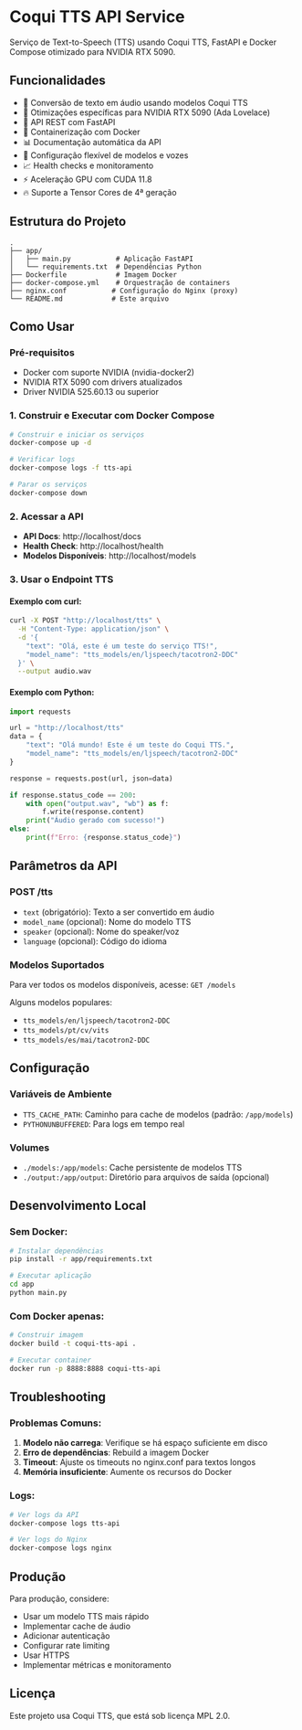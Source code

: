# Coqui TTS API Service

Serviço de Text-to-Speech (TTS) usando Coqui TTS, FastAPI e Docker Compose otimizado para NVIDIA RTX 5090.

## Funcionalidades

- 🎤 Conversão de texto em áudio usando modelos Coqui TTS
- 🚀 Otimizações específicas para NVIDIA RTX 5090 (Ada Lovelace)
- 🚀 API REST com FastAPI
- 🐳 Containerização com Docker
- 📊 Documentação automática da API
- 🔧 Configuração flexível de modelos e vozes
- 📈 Health checks e monitoramento
- ⚡ Aceleração GPU com CUDA 11.8
- 🔥 Suporte a Tensor Cores de 4ª geração

## Estrutura do Projeto

```
.
├── app/
│   ├── main.py           # Aplicação FastAPI
│   └── requirements.txt  # Dependências Python
├── Dockerfile            # Imagem Docker
├── docker-compose.yml    # Orquestração de containers
├── nginx.conf           # Configuração do Nginx (proxy)
└── README.md            # Este arquivo
```

## Como Usar

### Pré-requisitos

- Docker com suporte NVIDIA (nvidia-docker2)
- NVIDIA RTX 5090 com drivers atualizados
- Driver NVIDIA 525.60.13 ou superior

### 1. Construir e Executar com Docker Compose

```bash
# Construir e iniciar os serviços
docker-compose up -d

# Verificar logs
docker-compose logs -f tts-api

# Parar os serviços
docker-compose down
```

### 2. Acessar a API

- **API Docs**: http://localhost/docs
- **Health Check**: http://localhost/health
- **Modelos Disponíveis**: http://localhost/models

### 3. Usar o Endpoint TTS

#### Exemplo com curl:

```bash
curl -X POST "http://localhost/tts" \
  -H "Content-Type: application/json" \
  -d '{
    "text": "Olá, este é um teste do serviço TTS!",
    "model_name": "tts_models/en/ljspeech/tacotron2-DDC"
  }' \
  --output audio.wav
```

#### Exemplo com Python:

```python
import requests

url = "http://localhost/tts"
data = {
    "text": "Olá mundo! Este é um teste do Coqui TTS.",
    "model_name": "tts_models/en/ljspeech/tacotron2-DDC"
}

response = requests.post(url, json=data)

if response.status_code == 200:
    with open("output.wav", "wb") as f:
        f.write(response.content)
    print("Áudio gerado com sucesso!")
else:
    print(f"Erro: {response.status_code}")
```

## Parâmetros da API

### POST /tts

- `text` (obrigatório): Texto a ser convertido em áudio
- `model_name` (opcional): Nome do modelo TTS
- `speaker` (opcional): Nome do speaker/voz
- `language` (opcional): Código do idioma

### Modelos Suportados

Para ver todos os modelos disponíveis, acesse: `GET /models`

Alguns modelos populares:
- `tts_models/en/ljspeech/tacotron2-DDC`
- `tts_models/pt/cv/vits`
- `tts_models/es/mai/tacotron2-DDC`

## Configuração

### Variáveis de Ambiente

- `TTS_CACHE_PATH`: Caminho para cache de modelos (padrão: `/app/models`)
- `PYTHONUNBUFFERED`: Para logs em tempo real

### Volumes

- `./models:/app/models`: Cache persistente de modelos TTS
- `./output:/app/output`: Diretório para arquivos de saída (opcional)

## Desenvolvimento Local

### Sem Docker:

```bash
# Instalar dependências
pip install -r app/requirements.txt

# Executar aplicação
cd app
python main.py
```

### Com Docker apenas:

```bash
# Construir imagem
docker build -t coqui-tts-api .

# Executar container
docker run -p 8888:8888 coqui-tts-api
```

## Troubleshooting

### Problemas Comuns:

1. **Modelo não carrega**: Verifique se há espaço suficiente em disco
2. **Erro de dependências**: Rebuild a imagem Docker
3. **Timeout**: Ajuste os timeouts no nginx.conf para textos longos
4. **Memória insuficiente**: Aumente os recursos do Docker

### Logs:

```bash
# Ver logs da API
docker-compose logs tts-api

# Ver logs do Nginx
docker-compose logs nginx
```

## Produção

Para produção, considere:

- Usar um modelo TTS mais rápido
- Implementar cache de áudio
- Adicionar autenticação
- Configurar rate limiting
- Usar HTTPS
- Implementar métricas e monitoramento

## Licença

Este projeto usa Coqui TTS, que está sob licença MPL 2.0.